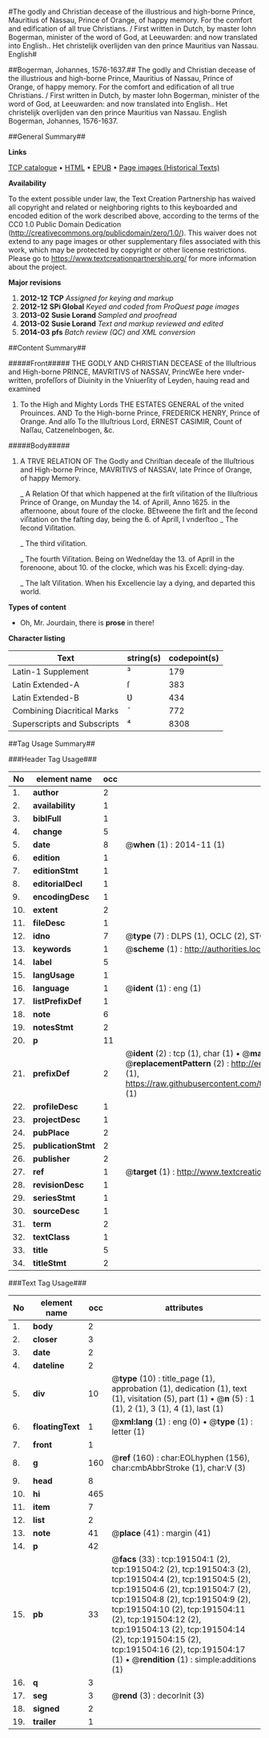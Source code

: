 #The godly and Christian decease of the illustrious and high-borne Prince, Mauritius of Nassau, Prince of Orange, of happy memory. For the comfort and edification of all true Christians. / First written in Dutch, by master Iohn Bogerman, minister of the word of God, at Leeuwarden: and now translated into English.. Het christelijk overlijden van den prince Mauritius van Nassau. English#

##Bogerman, Johannes, 1576-1637.##
The godly and Christian decease of the illustrious and high-borne Prince, Mauritius of Nassau, Prince of Orange, of happy memory. For the comfort and edification of all true Christians. / First written in Dutch, by master Iohn Bogerman, minister of the word of God, at Leeuwarden: and now translated into English..
Het christelijk overlijden van den prince Mauritius van Nassau. English
Bogerman, Johannes, 1576-1637.

##General Summary##

**Links**

[TCP catalogue](http://www.ota.ox.ac.uk/tcp/)  • 
[HTML](http://tei.it.ox.ac.uk/tcp/Texts-HTML/free/B07/B07402.html)  • 
[EPUB](http://tei.it.ox.ac.uk/tcp/Texts-EPUB/free/B07/B07402.epub) • 
[Page images (Historical Texts)](https://historicaltexts.jisc.ac.uk/eebo-166384371e)

**Availability**

To the extent possible under law, the Text Creation Partnership has waived all copyright and related or neighboring rights to this keyboarded and encoded edition of the work described above, according to the terms of the CC0 1.0 Public Domain Dedication (http://creativecommons.org/publicdomain/zero/1.0/). This waiver does not extend to any page images or other supplementary files associated with this work, which may be protected by copyright or other license restrictions. Please go to https://www.textcreationpartnership.org/ for more information about the project.

**Major revisions**

1. __2012-12__ __TCP__ *Assigned for keying and markup*
1. __2012-12__ __SPi Global__ *Keyed and coded from ProQuest page images*
1. __2013-02__ __Susie Lorand__ *Sampled and proofread*
1. __2013-02__ __Susie Lorand__ *Text and markup reviewed and edited*
1. __2014-03__ __pfs__ *Batch review (QC) and XML conversion*

##Content Summary##

#####Front#####
THE GODLY AND CHRISTIAN DECEASE of the Illuſtrious and High-borne PRINCE, MAVRITIVS of NASSAV, PrincWEe here vnder-written, profeſſors of Diuinity in the Vniuerſity of Leyden, hauing read and examined
1. To the High and Mighty Lords THE ESTATES GENERAL of the vnited Prouinces. AND To the High-borne Prince, FREDERICK HENRY, Prince of Orange. And alſo To the Illuſtrious Lord, ERNEST CASIMIR, Count of Naſſau, Catzenelnbogen, &c.

#####Body#####

1. A TRVE RELATION OF The Godly and Chriſtian deceaſe of the Illuſtrious and High-borne Prince, MAVRITIVS of NASSAV, late Prince of Orange, of happy Memory.

    _ A Relation Of that which happened at the firſt viſitation of the Illuſtrious Prince of Orange, on Munday the 14. of Aprill, Anno 1625. in the afternoone, about foure of the clocke.
BEtweene the firſt and the ſecond viſitation on the faſting day, being the 6. of Aprill, I vnderſtoo
    _ The ſecond Viſitation.

    _ The third viſitation.

    _ The fourth Viſitation. Being on Wedneſday the 13. of Aprill in the forenoone, about 10. of the clocke, which was his Excell: dying-day.

    _ The laſt Viſitation. When his Excellencie lay a dying, and departed this world.

**Types of content**

  * Oh, Mr. Jourdain, there is **prose** in there!

**Character listing**


|Text|string(s)|codepoint(s)|
|---|---|---|
|Latin-1 Supplement|³|179|
|Latin Extended-A|ſ|383|
|Latin Extended-B|Ʋ|434|
|Combining             Diacritical Marks|̄|772|
|Superscripts             and Subscripts|⁴|8308|

##Tag Usage Summary##

###Header Tag Usage###

|No|element name|occ|attributes|
|---|---|---|---|
|1.|__author__|2||
|2.|__availability__|1||
|3.|__biblFull__|1||
|4.|__change__|5||
|5.|__date__|8| @__when__ (1) : 2014-11 (1)|
|6.|__edition__|1||
|7.|__editionStmt__|1||
|8.|__editorialDecl__|1||
|9.|__encodingDesc__|1||
|10.|__extent__|2||
|11.|__fileDesc__|1||
|12.|__idno__|7| @__type__ (7) : DLPS (1), OCLC (2), STC (2), EEBO-CITATION (1), VID (1)|
|13.|__keywords__|1| @__scheme__ (1) : http://authorities.loc.gov/ (1)|
|14.|__label__|5||
|15.|__langUsage__|1||
|16.|__language__|1| @__ident__ (1) : eng (1)|
|17.|__listPrefixDef__|1||
|18.|__note__|6||
|19.|__notesStmt__|2||
|20.|__p__|11||
|21.|__prefixDef__|2| @__ident__ (2) : tcp (1), char (1)  •  @__matchPattern__ (2) : ([0-9\-]+):([0-9IVX]+) (1), (.+) (1)  •  @__replacementPattern__ (2) : http://eebo.chadwyck.com/downloadtiff?vid=$1&page=$2 (1), https://raw.githubusercontent.com/textcreationpartnership/Texts/master/tcpchars.xml#$1 (1)|
|22.|__profileDesc__|1||
|23.|__projectDesc__|1||
|24.|__pubPlace__|2||
|25.|__publicationStmt__|2||
|26.|__publisher__|2||
|27.|__ref__|1| @__target__ (1) : http://www.textcreationpartnership.org/docs/. (1)|
|28.|__revisionDesc__|1||
|29.|__seriesStmt__|1||
|30.|__sourceDesc__|1||
|31.|__term__|2||
|32.|__textClass__|1||
|33.|__title__|5||
|34.|__titleStmt__|2||


###Text Tag Usage###

|No|element name|occ|attributes|
|---|---|---|---|
|1.|__body__|2||
|2.|__closer__|3||
|3.|__date__|2||
|4.|__dateline__|2||
|5.|__div__|10| @__type__ (10) : title_page (1), approbation (1), dedication (1), text (1), visitation (5), part (1)  •  @__n__ (5) : 1 (1), 2 (1), 3 (1), 4 (1), last (1)|
|6.|__floatingText__|1| @__xml:lang__ (1) : eng (0)  •  @__type__ (1) : letter (1)|
|7.|__front__|1||
|8.|__g__|160| @__ref__ (160) : char:EOLhyphen (156), char:cmbAbbrStroke (1), char:V (3)|
|9.|__head__|8||
|10.|__hi__|465||
|11.|__item__|7||
|12.|__list__|2||
|13.|__note__|41| @__place__ (41) : margin (41)|
|14.|__p__|42||
|15.|__pb__|33| @__facs__ (33) : tcp:191504:1 (2), tcp:191504:2 (2), tcp:191504:3 (2), tcp:191504:4 (2), tcp:191504:5 (2), tcp:191504:6 (2), tcp:191504:7 (2), tcp:191504:8 (2), tcp:191504:9 (2), tcp:191504:10 (2), tcp:191504:11 (2), tcp:191504:12 (2), tcp:191504:13 (2), tcp:191504:14 (2), tcp:191504:15 (2), tcp:191504:16 (2), tcp:191504:17 (1)  •  @__rendition__ (1) : simple:additions (1)|
|16.|__q__|3||
|17.|__seg__|3| @__rend__ (3) : decorInit (3)|
|18.|__signed__|2||
|19.|__trailer__|1||
